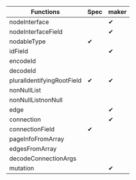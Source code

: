 

|   Functions   |Spec | maker |
|---------------|-----|-------|
|nodeInterface  |    |   ✔    |
|nodeInterfaceField|   | ✔ |
|nodableType    |✔  | |
|idField | | ✔|
|encodeId|
|decodeId|
|pluralIdentifyingRootField |✔ |✔ |
|nonNullList|
|nonNullListnonNull|
|edge | | ✔|
|connection | | ✔|
|connectionField |✔ | |
|pageInfoFromArray|
|edgesFromArray|
|decodeConnectionArgs|
|mutation | |✔ |
